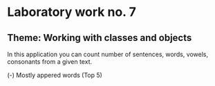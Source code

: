 # Laboratory work no. 7
## Theme: Working with classes and objects

In this application you can count number of sentences, words, vowels, consonants from a given text.

(-) Mostly appered words (Top 5)
